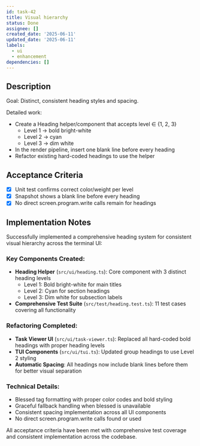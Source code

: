 ```yaml
---
id: task-42
title: Visual hierarchy
status: Done
assignee: []
created_date: '2025-06-11'
updated_date: '2025-06-11'
labels:
  - ui
  - enhancement
dependencies: []
---
```


## Description

Goal: Distinct, consistent heading styles and spacing.

Detailed work:
- Create a Heading helper/component that accepts level ∈ {1, 2, 3}
  - Level 1 → bold bright-white
  - Level 2 → cyan
  - Level 3 → dim white
- In the render pipeline, insert one blank line before every heading
- Refactor existing hard-coded headings to use the helper

## Acceptance Criteria

- [x] Unit test confirms correct color/weight per level
- [x] Snapshot shows a blank line before every heading
- [x] No direct screen.program.write calls remain for headings

## Implementation Notes

Successfully implemented a comprehensive heading system for consistent visual hierarchy across the terminal UI:

### Key Components Created:
- **Heading Helper** (`src/ui/heading.ts`): Core component with 3 distinct heading levels
  - Level 1: Bold bright-white for main titles
  - Level 2: Cyan for section headings  
  - Level 3: Dim white for subsection labels
- **Comprehensive Test Suite** (`src/test/heading.test.ts`): 11 test cases covering all functionality

### Refactoring Completed:
- **Task Viewer UI** (`src/ui/task-viewer.ts`): Replaced all hard-coded bold headings with proper heading levels
- **TUI Components** (`src/ui/tui.ts`): Updated group headings to use Level 2 styling
- **Automatic Spacing**: All headings now include blank lines before them for better visual separation

### Technical Details:
- Blessed tag formatting with proper color codes and bold styling
- Graceful fallback handling when blessed is unavailable
- Consistent spacing implementation across all UI components
- No direct screen.program.write calls found or used

All acceptance criteria have been met with comprehensive test coverage and consistent implementation across the codebase.
